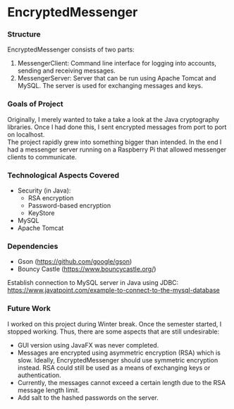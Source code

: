 # EncryptedMessenger 

### Structure
EncryptedMessenger consists of two parts:
1) MessengerClient: Command line interface for logging into accounts, sending and receiving
messages.
2) MessengerServer: Server that can be run using Apache Tomcat and MySQL. The server is used for 
exchanging messages and keys.

### Goals of Project
Originally, I merely wanted to take a take a look at the Java cryptography libraries. Once I had
done this, I sent encrypted messages from port to port on localhost.\
The project rapidly grew into something bigger than intended. In the end I had a messenger server 
running on a Raspberry Pi that allowed messenger clients to communicate.


### Technological Aspects Covered
- Security (in Java):
    - RSA encryption
    - Password-based encryption
    - KeyStore
- MySQL
- Apache Tomcat


### Dependencies
- Gson (https://github.com/google/gson)
- Bouncy Castle (https://www.bouncycastle.org/)

Establish connection to MySQL server in Java using JDBC:\
https://www.javatpoint.com/example-to-connect-to-the-mysql-database


### Future Work
I worked on this project during Winter break. Once the semester started, I stopped working. Thus,
there are some aspects that are still undesirable:
- GUI version using JavaFX was never completed.
- Messages are encrypted using asymmetric encryption (RSA) which is slow. Ideally, 
EncryptedMessenger should use symmetric encryption instead. RSA could still be used as a means of 
exchanging keys or authentication.
- Currently, the messages cannot exceed a certain length due to the RSA message length limit. 
- Add salt to the hashed passwords on the server.
